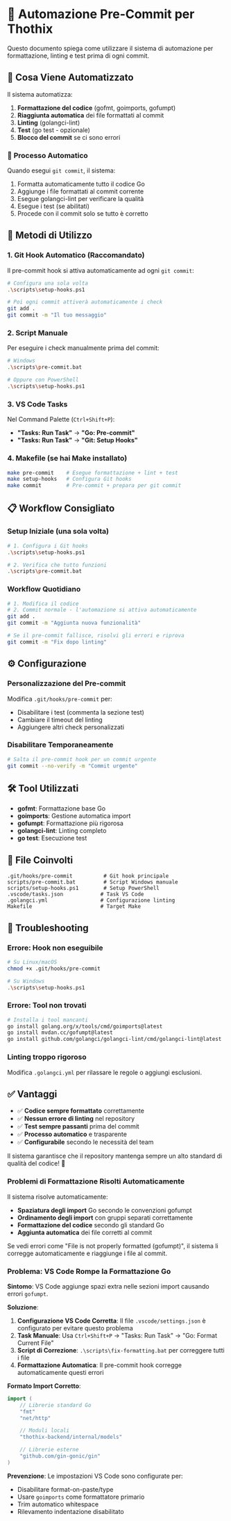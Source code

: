# 🤖 Automazione Pre-Commit per Thothix

Questo documento spiega come utilizzare il sistema di automazione per formattazione, linting e test prima di ogni commit.

## 🎯 **Cosa Viene Automatizzato**

Il sistema automatizza:

1. **Formattazione del codice** (gofmt, goimports, gofumpt)
2. **Riaggiunta automatica** dei file formattati al commit
3. **Linting** (golangci-lint)
4. **Test** (go test - opzionale)
5. **Blocco del commit** se ci sono errori

### 🔧 **Processo Automatico**

Quando esegui `git commit`, il sistema:

1. Formatta automaticamente tutto il codice Go
2. Aggiunge i file formattati al commit corrente
3. Esegue golangci-lint per verificare la qualità
4. Esegue i test (se abilitati)
5. Procede con il commit solo se tutto è corretto

## 🚀 **Metodi di Utilizzo**

### **1. Git Hook Automatico** (Raccomandato)

Il pre-commit hook si attiva automaticamente ad ogni `git commit`:

```bash
# Configura una sola volta
.\scripts\setup-hooks.ps1

# Poi ogni commit attiverà automaticamente i check
git add .
git commit -m "Il tuo messaggio"
```

### **2. Script Manuale**

Per eseguire i check manualmente prima del commit:

```bash
# Windows
.\scripts\pre-commit.bat

# Oppure con PowerShell
.\scripts\setup-hooks.ps1
```

### **3. VS Code Tasks**

Nel Command Palette (`Ctrl+Shift+P`):

- **"Tasks: Run Task"** → **"Go: Pre-commit"**
- **"Tasks: Run Task"** → **"Git: Setup Hooks"**

### **4. Makefile** (se hai Make installato)

```bash
make pre-commit    # Esegue formattazione + lint + test
make setup-hooks   # Configura Git hooks
make commit        # Pre-commit + prepara per git commit
```

## 📋 **Workflow Consigliato**

### **Setup Iniziale** (una sola volta)

```bash
# 1. Configura i Git hooks
.\scripts\setup-hooks.ps1

# 2. Verifica che tutto funzioni
.\scripts\pre-commit.bat
```

### **Workflow Quotidiano**

```bash
# 1. Modifica il codice
# 2. Commit normale - l'automazione si attiva automaticamente
git add .
git commit -m "Aggiunta nuova funzionalità"

# Se il pre-commit fallisce, risolvi gli errori e riprova
git commit -m "Fix dopo linting"
```

## ⚙️ **Configurazione**

### **Personalizzazione del Pre-commit**

Modifica `.git/hooks/pre-commit` per:

- Disabilitare i test (commenta la sezione test)
- Cambiare il timeout del linting
- Aggiungere altri check personalizzati

### **Disabilitare Temporaneamente**

```bash
# Salta il pre-commit hook per un commit urgente
git commit --no-verify -m "Commit urgente"
```

## 🛠️ **Tool Utilizzati**

- **gofmt**: Formattazione base Go
- **goimports**: Gestione automatica import
- **gofumpt**: Formattazione più rigorosa
- **golangci-lint**: Linting completo
- **go test**: Esecuzione test

## 📁 **File Coinvolti**

```
.git/hooks/pre-commit          # Git hook principale
scripts/pre-commit.bat         # Script Windows manuale
scripts/setup-hooks.ps1        # Setup PowerShell
.vscode/tasks.json            # Task VS Code
.golangci.yml                 # Configurazione linting
Makefile                      # Target Make
```

## 🔧 **Troubleshooting**

### **Errore: Hook non eseguibile**

```bash
# Su Linux/macOS
chmod +x .git/hooks/pre-commit

# Su Windows
.\scripts\setup-hooks.ps1
```

### **Errore: Tool non trovati**

```bash
# Installa i tool mancanti
go install golang.org/x/tools/cmd/goimports@latest
go install mvdan.cc/gofumpt@latest
go install github.com/golangci/golangci-lint/cmd/golangci-lint@latest
```

### **Linting troppo rigoroso**

Modifica `.golangci.yml` per rilassare le regole o aggiungi esclusioni.

## ✅ **Vantaggi**

- ✅ **Codice sempre formattato** correttamente
- ✅ **Nessun errore di linting** nel repository
- ✅ **Test sempre passanti** prima del commit
- ✅ **Processo automatico** e trasparente
- ✅ **Configurabile** secondo le necessità del team

Il sistema garantisce che il repository mantenga sempre un alto standard di qualità del codice! 🎉

### **Problemi di Formattazione Risolti Automaticamente**

Il sistema risolve automaticamente:

- **Spaziatura degli import** Go secondo le convenzioni gofumpt
- **Ordinamento degli import** con gruppi separati correttamente
- **Formattazione del codice** secondo gli standard Go
- **Aggiunta automatica** dei file corretti al commit

Se vedi errori come "File is not properly formatted (gofumpt)", il sistema li corregge automaticamente e riaggiunge i file al commit.

### **Problema: VS Code Rompe la Formattazione Go**

**Sintomo**: VS Code aggiunge spazi extra nelle sezioni import causando errori `gofumpt`.

**Soluzione**:

1. **Configurazione VS Code Corretta**: Il file `.vscode/settings.json` è configurato per evitare questo problema
2. **Task Manuale**: Usa `Ctrl+Shift+P` → "Tasks: Run Task" → "Go: Format Current File"
3. **Script di Correzione**: `.\scripts\fix-formatting.bat` per correggere tutti i file
4. **Formattazione Automatica**: Il pre-commit hook corregge automaticamente questi errori

**Formato Import Corretto**:

```go
import (
    // Librerie standard Go
    "fmt"
    "net/http"

    // Moduli locali
    "thothix-backend/internal/models"

    // Librerie esterne
    "github.com/gin-gonic/gin"
)
```

**Prevenzione**: Le impostazioni VS Code sono configurate per:

- Disabilitare format-on-paste/type
- Usare `goimports` come formattatore primario
- Trim automatico whitespace
- Rilevamento indentazione disabilitato
